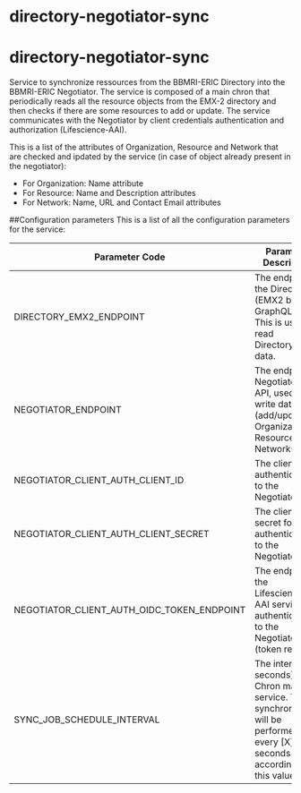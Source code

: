 # directory-negotiator-sync

# directory-negotiator-sync
Service to synchronize ressources from the BBMRI-ERIC Directory into the BBMRI-ERIC Negotiator.
The service is composed of a main chron that periodically reads all the resource objects from the EMX-2 directory
and then checks if there are some resources to add or update. 
The service communicates with the Negotiator by client credentials authentication and authorization (Lifescience-AAI). 

This is a list of the attributes of Organization, Resource and Network that are checked and ipdated by the service
(in case of object already present in the negotiator): 

+ For Organization: Name attribute
+ For Resource: Name and Description attributes
+ For Network: Name, URL and Contact Email attributes

##Configuration parameters
This is a list of all the configuration parameters for the service: 



| Parameter Code | Parameter Description                                                                                   | 
|----------------|---------------------------------------------------------------------------------------------------------|
| DIRECTORY_EMX2_ENDPOINT | The endpoint of the Directory (EMX2 based) GraphQL API. This is used to read Directory's data.          |
| NEGOTIATOR_ENDPOINT| The endpoint of Negotiator's API, used to write data (add/update Organizations, Resources and Networks) |
| NEGOTIATOR_CLIENT_AUTH_CLIENT_ID | The client ID for authentication to the Negotiator                                                      |
| NEGOTIATOR_CLIENT_AUTH_CLIENT_SECRET | The client secret for authentication to the Negotiator                                                  |
| NEGOTIATOR_CLIENT_AUTH_OIDC_TOKEN_ENDPOINT | The endpoint of the Lifescience-AAI service authentication to the Negotiator (token request) |
| SYNC_JOB_SCHEDULE_INTERVAL | The interval (in seconds) of the Chron main service. The synchronization will be performed every [X] seconds according to this value |


